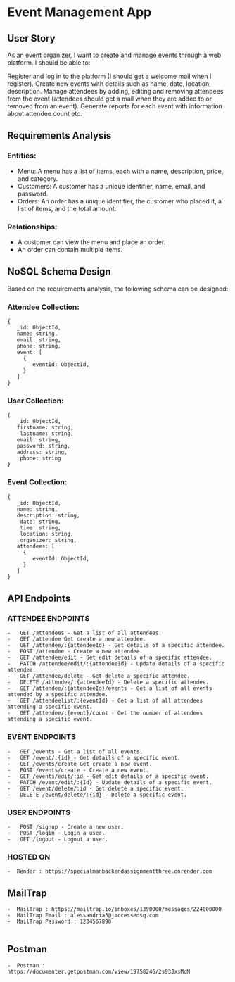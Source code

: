 # Event Management App

## User Story

 As an event organizer, I want to create and manage events through a web platform. I should be able to:

Register and log in to the platform (I should get a welcome mail when I register).
Create new events with details such as name, date, location, description.
Manage attendees by adding, editing and removing attendees from the event (attendees should get a mail when they are added to or removed from an event).
Generate reports for each event with information about attendee count etc.

## Requirements Analysis

### Entities:

-   Menu: A menu has a list of items, each with a name, description, price, and category.
-   Customers: A customer has a unique identifier, name, email, and password.
-   Orders: An order has a unique identifier, the customer who placed it, a list of items, and the total amount.

### Relationships:

-   A customer can view the menu and place an order.
-   An order can contain multiple items.

## NoSQL Schema Design

Based on the requirements analysis, the following schema can be designed:

### Attendee Collection:

```
{
   _id: ObjectId,
   name: string,
   email: string,
   phone: string,
   event: [
     {
        eventId: ObjectId,
     }
   ]
}

```

### User Collection:

```
{
   _id: ObjectId,
   firstname: string,
    lastname: string,
   email: string,
   password: string,
   address: string,
    phone: string
}

```

### Event Collection:

```
{
   _id: ObjectId,
   name: string,
   description: string,
    date: string,
    time: string,
    location: string,
    organizer: string,
   attendees: [
     {
        eventId: ObjectId,
     }
   ]
}

```
## API Endpoints

### **ATTENDEE ENDPOINTS**

```
-   GET /attendees - Get a list of all attendees.
-   GET /attendee Get create a new attendee.
-   GET /attendee/:{attendeeId} - Get details of a specific attendee.
-   POST /attendee - Create a new attendee.
-   GET /attendee/edit - Get edit details of a specific attendee.
-   PATCH /attendee/edit/:{attendeeId} - Update details of a specific attendee.
-   GET /attendee/delete - Get delete a specific attendee.
-   DELETE /attendee/:{attendeeId} - Delete a specific attendee.
-   GET /attendee/:{attendeeId}/events - Get a list of all events attended by a specific attendee.
-   GET /attendeelist/:{eventId} - Get a list of all attendees attending a specific event.
-   GET /attendee/:{event}/count - Get the number of attendees attending a specific event.
```

### **EVENT ENDPOINTS**

```
-   GET /events - Get a list of all events.
-   GET /event/:{id} - Get details of a specific event.
-   GET /events/create Get create a new event.
-   POST /events/create - Create a new event.
-   GET /events/edit/:id - Get edit details of a specific event.
-   PATCH /event/edit/:{Id} - Update details of a specific event.
-   GET /event/delete/:id - Get delete a specific event.
-   DELETE /event/delete/:{id} - Delete a specific event.
```

### **USER ENDPOINTS**

```
-   POST /signup - Create a new user.
-   POST /login - Login a user.
-   GET /logout - Logout a user.

```

### **HOSTED ON**

```
-  Render : https://specialmanbackendassignmentthree.onrender.com

```

## MailTrap

```
-  MailTrap : https://mailtrap.io/inboxes/1390000/messages/224000000
-  MailTrap Email : alessandria3@jaccessedsq.com
-  MailTrap Password : 1234567890


```

## Postman

```
-  Postman : https://documenter.getpostman.com/view/19758246/2s93JxsMcM

```